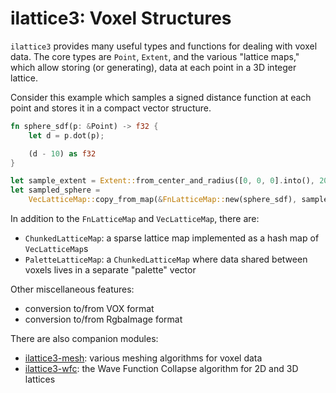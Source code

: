 # ilattice3: Voxel Structures

`ilattice3` provides many useful types and functions for dealing with voxel
data. The core types are `Point`, `Extent`, and the various "lattice maps,"
which allow storing (or generating), data at each point in a 3D integer lattice.

Consider this example which samples a signed distance function at each point
and stores it in a compact vector structure.

```rust
fn sphere_sdf(p: &Point) -> f32 {
    let d = p.dot(p);

    (d - 10) as f32
}

let sample_extent = Extent::from_center_and_radius([0, 0, 0].into(), 20);
let sampled_sphere =
    VecLatticeMap::copy_from_map(&FnLatticeMap::new(sphere_sdf), sample_extent);
```

In addition to the `FnLatticeMap` and `VecLatticeMap`, there are:
* `ChunkedLatticeMap`: a sparse lattice map implemented as a hash map of `VecLatticeMap`s
* `PaletteLatticeMap`: a `ChunkedLatticeMap` where data shared between voxels lives in a separate "palette" vector

Other miscellaneous features:
* conversion to/from VOX format
* conversion to/from RgbaImage format

There are also companion modules:
* [ilattice3-mesh](https://github.com/bonsairobo/ilattice3-mesh): various meshing algorithms for voxel data
* [ilattice3-wfc](https://github.com/bonsairobo/ilattice3-wfc): the Wave Function Collapse algorithm for 2D and 3D lattices
